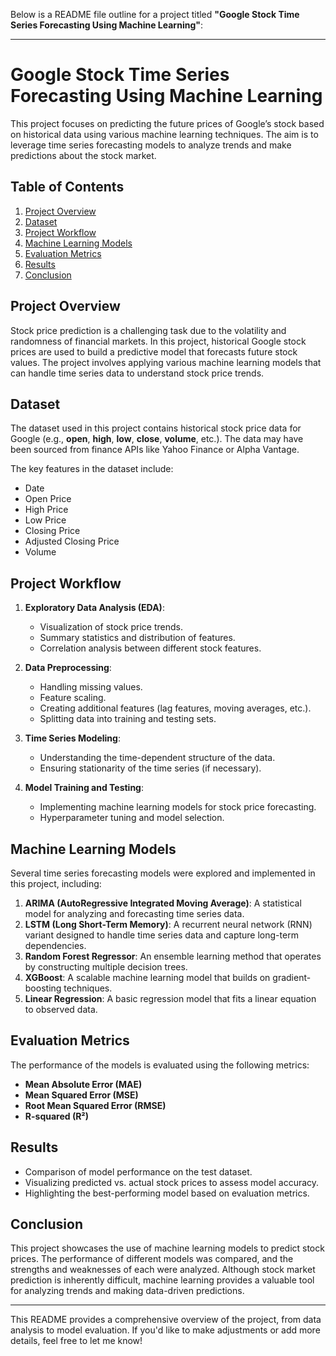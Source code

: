Below is a README file outline for a project titled **"Google Stock Time Series Forecasting Using Machine Learning"**:

---

# Google Stock Time Series Forecasting Using Machine Learning

This project focuses on predicting the future prices of Google’s stock based on historical data using various machine learning techniques. The aim is to leverage time series forecasting models to analyze trends and make predictions about the stock market.

## Table of Contents
1. [Project Overview](#Project-Overview)
2. [Dataset](#Dataset)
3. [Project Workflow](#Project-Workflow)
4. [Machine Learning Models](#Machine-Learning-Models)
5. [Evaluation Metrics](#Evaluation-Metrics)
6. [Results](#Results)
7. [Conclusion](#Conclusion)

## Project Overview
Stock price prediction is a challenging task due to the volatility and randomness of financial markets. In this project, historical Google stock prices are used to build a predictive model that forecasts future stock values. The project involves applying various machine learning models that can handle time series data to understand stock price trends.

## Dataset
The dataset used in this project contains historical stock price data for Google (e.g., **open**, **high**, **low**, **close**, **volume**, etc.). The data may have been sourced from finance APIs like Yahoo Finance or Alpha Vantage.

The key features in the dataset include:
- Date
- Open Price
- High Price
- Low Price
- Closing Price
- Adjusted Closing Price
- Volume

## Project Workflow
1. **Exploratory Data Analysis (EDA)**:
   - Visualization of stock price trends.
   - Summary statistics and distribution of features.
   - Correlation analysis between different stock features.
   
2. **Data Preprocessing**:
   - Handling missing values.
   - Feature scaling.
   - Creating additional features (lag features, moving averages, etc.).
   - Splitting data into training and testing sets.
   
3. **Time Series Modeling**:
   - Understanding the time-dependent structure of the data.
   - Ensuring stationarity of the time series (if necessary).
   
4. **Model Training and Testing**:
   - Implementing machine learning models for stock price forecasting.
   - Hyperparameter tuning and model selection.

## Machine Learning Models
Several time series forecasting models were explored and implemented in this project, including:

1. **ARIMA (AutoRegressive Integrated Moving Average)**: A statistical model for analyzing and forecasting time series data.
2. **LSTM (Long Short-Term Memory)**: A recurrent neural network (RNN) variant designed to handle time series data and capture long-term dependencies.
3. **Random Forest Regressor**: An ensemble learning method that operates by constructing multiple decision trees.
4. **XGBoost**: A scalable machine learning model that builds on gradient-boosting techniques.
5. **Linear Regression**: A basic regression model that fits a linear equation to observed data.

## Evaluation Metrics
The performance of the models is evaluated using the following metrics:
- **Mean Absolute Error (MAE)**
- **Mean Squared Error (MSE)**
- **Root Mean Squared Error (RMSE)**
- **R-squared (R²)**

## Results
- Comparison of model performance on the test dataset.
- Visualizing predicted vs. actual stock prices to assess model accuracy.
- Highlighting the best-performing model based on evaluation metrics.

## Conclusion
This project showcases the use of machine learning models to predict stock prices. The performance of different models was compared, and the strengths and weaknesses of each were analyzed. Although stock market prediction is inherently difficult, machine learning provides a valuable tool for analyzing trends and making data-driven predictions.

---

This README provides a comprehensive overview of the project, from data analysis to model evaluation. If you'd like to make adjustments or add more details, feel free to let me know!
